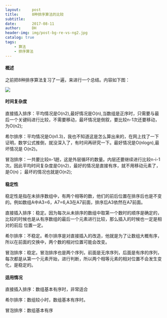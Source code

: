 ```yaml
---
layout:     post
title:      8种排序算法的比较
subtitle:   
date:       2017-08-11
author:     DH
header-img: img/post-bg-re-vs-ng2.jpg  
catalog: true
tags:
    - 算法
    - 排序算法
---
```



#### 概述

之前把8种排序算法复习了一遍，来进行一个总结。内容如下图：

![](https://ws2.sinaimg.cn/large/006tNc79gy1fig33mnzgrj310f0ffk30.jpg)


#### 时间复杂度

直接插入排序：平均情况是O(n2),最好情况是O(n),当数组是正序时，只需要与最后一个关键码进行比较，不需要移动，最坏情况是倒叙，要比较n-1次还要移动，为O(n2);

希尔排序：平均情况是O(n1.3)，我也不知道这是怎么算出来的，在网上找了一下证明，数学公式推倒，就没深入了，有时间再研究一下。最好情况是O(nlogn),最坏情况是
O(n2)。

冒泡排序：一共要比较n-1趟，这是外层循环的数量。内层还要继续进行比较n-i-1次。因此平均时间复杂度是O(n2)，最好的情况是直接有序，就不用移动元素了，是O(n)；
最坏的情况也就是O(n2);

#### 稳定性

稳定性是指在未排序数组中，有两个相等的数，他们的前后位置在排序后也是不变的。例如数组A中A3=6，A7=6,A3在A7前面，排序后A3依然在A7前面。

直接插入排序：稳定。因为每次从未排序的数组中取第一个数时的顺序是确定的，比较的时候也是从有序数组的最后一个元素进行比较，那么插入的时候也一定是相对的前后
位置一定。

希尔排序：不稳定。希尔排序是对直接插入的改造，他就是为了让数组大概有序，所以在前面的交换中，两个数的相对位置可能会改变。

冒泡排序：稳定。冒泡排序也是两个序列，前面是无序序列，后面是有序的序列，每次都是从第一个元素开始，进行判断，所以两个相等元素的相对位置不会发生变化，是稳定的。



#### 适用情况

直接插入排序：数组基本有序时，非常适合

希尔排序：数组较小时，数组基本有序时。

冒泡排序：数组基本有序


